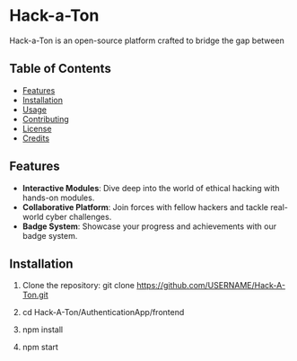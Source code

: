 # Hack-a-Ton

Hack-a-Ton is an open-source platform crafted to bridge the gap between 

## Table of Contents
- [Features](#features)
- [Installation](#installation)
- [Usage](#usage)
- [Contributing](#contributing)
- [License](#license)
- [Credits](#credits)

## Features

- **Interactive Modules**: Dive deep into the world of ethical hacking with hands-on modules.
- **Collaborative Platform**: Join forces with fellow hackers and tackle real-world cyber challenges.
- **Badge System**: Showcase your progress and achievements with our badge system.

## Installation

1. Clone the repository:
   git clone https://github.com/USERNAME/Hack-A-Ton.git

2. cd Hack-A-Ton/AuthenticationApp/frontend

3. npm install

4. npm start
